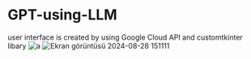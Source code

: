 # GPT-using-LLM

user interface is created  by using Google Cloud API and customtkinter libary
![a](https://github.com/user-attachments/assets/7d52258f-34e1-408d-b6be-799eb6135855)
![Ekran görüntüsü 2024-08-28 151111](https://github.com/user-attachments/assets/f39fe201-05db-4275-90de-ea3367181b66)
